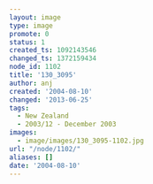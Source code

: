 ```yaml
---
layout: image
type: image
promote: 0
status: 1
created_ts: 1092143546
changed_ts: 1372159434
node_id: 1102
title: '130_3095'
author: anj
created: '2004-08-10'
changed: '2013-06-25'
tags:
  - New Zealand
  - 2003/12 - December 2003
images:
  - image/images/130_3095-1102.jpg
url: "/node/1102/"
aliases: []
date: '2004-08-10'
---
```


